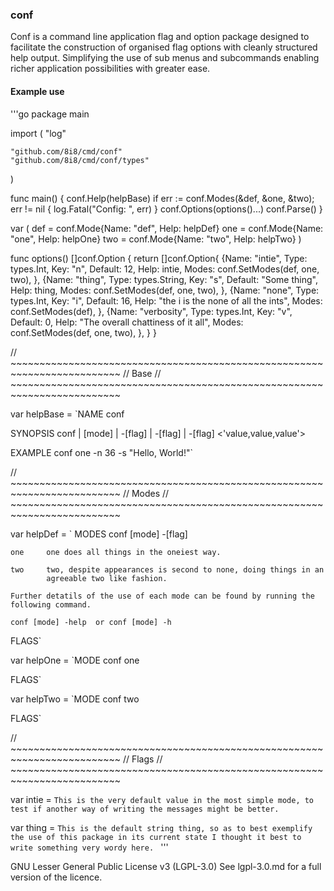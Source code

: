 ### conf

Conf is a command line application flag and option package designed to
facilitate the construction of organised flag options with cleanly structured
help output.  Simplifying the use of sub menus and subcommands enabling richer
application possibilities with greater ease.

#### Example use

'''go
package main

import (
	"log"

	"github.com/8i8/cmd/conf"
	"github.com/8i8/cmd/conf/types"
)

func main() {
	conf.Help(helpBase)
	if err := conf.Modes(&def, &one, &two); err != nil {
		log.Fatal("Config: ", err)
	}
	conf.Options(options()...)
	conf.Parse()
}

var (
	def = conf.Mode{Name: "def", Help: helpDef}
	one = conf.Mode{Name: "one", Help: helpOne}
	two = conf.Mode{Name: "two", Help: helpTwo}
)

func options() []conf.Option {
	return []conf.Option{
		{Name: "intie",
			Type:    types.Int,
			Key:     "n",
			Default: 12,
			Help:    intie,
			Modes:   conf.SetModes(def, one, two),
		},
		{Name: "thing",
			Type:    types.String,
			Key:     "s",
			Default: "Some thing",
			Help:    thing,
			Modes:   conf.SetModes(def, one, two),
		},
		{Name: "none",
			Type:    types.Int,
			Key:     "i",
			Default: 16,
			Help:    "the i is the none of all the ints",
			Modes:   conf.SetModes(def),
		},
		{Name: "verbosity",
			Type:    types.Int,
			Key:     "v",
			Default: 0,
			Help:    "The overall chattiness of it all",
			Modes:   conf.SetModes(def, one, two),
		},
	}
}

// ~~~~~~~~~~~~~~~~~~~~~~~~~~~~~~~~~~~~~~~~~~~~~~~~~~~~~~~~~~~~~~~~~~~~~~~~~
//  Base
// ~~~~~~~~~~~~~~~~~~~~~~~~~~~~~~~~~~~~~~~~~~~~~~~~~~~~~~~~~~~~~~~~~~~~~~~~~

var helpBase = `NAME
        conf

SYNOPSIS
        conf | [mode] | -[flag] | -[flag] <value> | -[flag] <'value,value,value'>

EXAMPLE
	conf one -n 36 -s "Hello, World!"`

// ~~~~~~~~~~~~~~~~~~~~~~~~~~~~~~~~~~~~~~~~~~~~~~~~~~~~~~~~~~~~~~~~~~~~~~~~~
//  Modes
// ~~~~~~~~~~~~~~~~~~~~~~~~~~~~~~~~~~~~~~~~~~~~~~~~~~~~~~~~~~~~~~~~~~~~~~~~~

var helpDef = `
MODES
        conf [mode] -[flag]

	one     one does all things in the oneiest way.

	two     two, despite appearances is second to none, doing things in an
	        agreeable two like fashion.

	Further detatils of the use of each mode can be found by running the
	following command.

	conf [mode] -help  or conf [mode] -h

FLAGS`

var helpOne = `MODE
	conf one

FLAGS`

var helpTwo = `MODE
	conf two

FLAGS`

// ~~~~~~~~~~~~~~~~~~~~~~~~~~~~~~~~~~~~~~~~~~~~~~~~~~~~~~~~~~~~~~~~~~~~~~~~~
//  Flags
// ~~~~~~~~~~~~~~~~~~~~~~~~~~~~~~~~~~~~~~~~~~~~~~~~~~~~~~~~~~~~~~~~~~~~~~~~~

var intie = `This is the very default value in the most simple mode, to test
if another way of writing the messages might be better.
`

var thing = `This is the default string thing, so as to best exemplify
the use of this package in its current state I thought it
best to write something very wordy here.
`
'''


GNU Lesser General Public License v3 (LGPL-3.0)
See lgpl-3.0.md for a full version of the licence.
